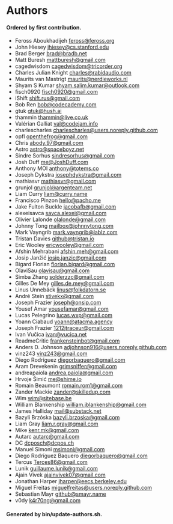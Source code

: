# Authors

#### Ordered by first contribution.

- Feross Aboukhadijeh <feross@feross.org>
- John Hiesey <jhiesey@cs.stanford.edu>
- Brad Berger <brad@bradb.net>
- Matt Buresh <mattburesh@gmail.com>
- cagedwisdom <cagedwisdom@tricorder.org>
- Charles Julian Knight <charles@rabidaudio.com>
- Maurits van Mastrigt <maurits@nerdieworks.nl>
- Shyam S Kumar <shyam.salim.kumar@outlook.com>
- fisch0920 <fisch0920@gmail.com>
- iShift <shift.rus@gmail.com>
- Bob Ren <bob@codecademy.com>
- gtuk <gtuk@hush.ai>
- thammin <thammin@live.co.uk>
- Valérian Galliat <val@codejam.info>
- charlescharles <charlescharles@users.noreply.github.com>
- opfl <openthefrog@gmail.com>
- Chris <abody.97@gmail.com>
- Astro <astro@spaceboyz.net>
- Sindre Sorhus <sindresorhus@gmail.com>
- Josh Duff <me@JoshDuff.com>
- Anthony MOI <anthony@totems.co>
- Joseph Dykstra <josephdykstra@gmail.com>
- mathiasvr <mathiasvr@gmail.com>
- grunjol <grunjol@argenteam.net>
- Liam Curry <liam@curry.name>
- Francisco Pinzon <hello@pacho.me>
- Jake Fulton Buckle <jacobafb@gmail.com>
- alexeisavca <savca.alexei@gmail.com>
- Olivier Lalonde <olalonde@gmail.com>
- Johnny Tong <mailbox@johnnytong.com>
- Mark Vayngrib <mark.vayngrib@lablz.com>
- Tristan Davies <github@tristan.io>
- Eric Wooley <ericwooley@gmail.com>
- Afshin Mehrabani <afshin.meh@gmail.com>
- Josip Janžić <josip.janzic@gmail.com>
- Bigard Florian <florian.bigard@gmail.com>
- OlaviSau <olavisau@gmail.com>
- Simba Zhang <solderzzc@gmail.com>
- Gilles De Mey <gilles.de.mey@gmail.com>
- Linus Unnebäck <linus@folkdatorn.se>
- André Stein <stivekx@gmail.com>
- Joseph Frazier <joseph@onsip.com>
- Yousef Amar <yousefamar@gmail.com>
- Lucas Pelegrino <lucas.wxp@gmail.com>
- Yoann Ciabaud <yoann@atacma.agency>
- Joseph Frazier <1212jtraceur@gmail.com>
- Ivan Vučica <ivan@vucica.net>
- ReadmeCritic <frankensteinbot@gmail.com>
- Anders D. Johnson <adjohnson916@users.noreply.github.com>
- vinz243 <vinz243@gmail.com>
- Diego Rodríguez <diegorbaquero@gmail.com>
- Aram Drevekenin <grimsniffer@gmail.com>
- andreapaiola <andrea.paiola@gmail.com>
- Hrvoje Šimić <me@shime.io>
- Romain Beaumont <romain.rom1@gmail.com>
- Zander Mackie <zander@skilledup.com>
- Wim <wim@sitebase.be>
- William Blankenship <william.jblankenship@gmail.com>
- James Halliday <mail@substack.net>
- Bazyli Brzóska <bazyli.brzoska@gmail.com>
- Liam Gray <liam.r.gray@gmail.com>
- Mike <kenr.mk@gmail.com>
- Autarc <autarc@gmail.com>
- DC <dcposch@dcpos.ch>
- Manuel Simoni <msimoni@gmail.com>
- Diego Rodríguez Baquero <diegorbaquero@gmail.com>
- Tercus <Terces86@gmail.com>
- Lunik <guillaume.lunik@gmail.com>
- Ajain Vivek <ajainvivek07@gmail.com>
- Jonathan Harper <jharper@eecs.berkeley.edu>
- Miguel Freitas <miguelfreitas@users.noreply.github.com>
- Sebastian Mayr <github@smayr.name>
- v0dy <k4r70ng@gmail.com>

#### Generated by bin/update-authors.sh.
